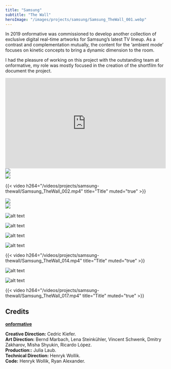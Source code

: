 ```yaml
---
title: "Samsung"
subtitle: "The Wall"
heroImage: "/images/projects/samsung/Samsung_TheWall_001.webp"
---
```



<div id="contentContainer">
    <div id="content">
        <p>In 2019 onformative was commissioned to develop another collection of exclusive digital real-time artworks for Samsung’s latest TV lineup.
        As a contrast and complementation mutually, the content for the ‘ambient mode’ focuses on kinetic concepts to bring a dynamic dimension to the room.</p>
        <p>I had the pleasure of working on this project with the outstanding team at onformative, my role was mostly focused in the creation of the shortfilm for document the project.</p>
    </div>
</div>



<div style="padding:56.25% 0 0 0;position:relative;"><iframe src="https://player.vimeo.com/video/524928384?h=38dd1e8fe2&#038;autoplay=1&#038;muted=1" style="position:absolute;top:0;left:0;width:100%;height:100%;" frameborder="0" allow="autoplay; fullscreen; picture-in-picture" allowfullscreen></iframe></div><script src="https://player.vimeo.com/api/player.js"></script>




<div class="two-column-layout flex-layout">
    <div class="column left">
        <img src="/images/projects/samsung-thewall/Samsung_TheWall_003.webp">
    </div>
    <div class="column right">
    <img src="/images/projects/samsung-thewall/Samsung_TheWall_004.webp">
    </div>
</div>

{{< video h264="/videos/projects/samsung-thewall/Samsung_TheWall_002.mp4" title="Title" muted="true" >}}

<div class="two-column-layout flex-layout">
    <div class="column left">
        <img src="/images/projects/samsung-thewall/Samsung_TheWall_007.webp">
    </div>
    <div class="column right">
    <img src="/images/projects/samsung-thewall/Samsung_TheWall_006.webp">
    </div>
</div>

![alt text](/images/projects/samsung-thewall/Samsung_TheWall_008.webp)

![alt text](/images/projects/samsung-thewall/Samsung_TheWall_009.webp)

![alt text](/images/projects/samsung-thewall/Samsung_TheWall_011.webp)

![alt text](/images/projects/samsung-thewall/Samsung_TheWall_012.webp)

{{< video h264="/videos/projects/samsung-thewall/Samsung_TheWall_014.mp4" title="Title" muted="true" >}}

![alt text](/images/projects/samsung-thewall/Samsung_TheWall_015.webp)

![alt text](/images/projects/samsung-thewall/Samsung_TheWall_016.webp)

{{< video h264="/videos/projects/samsung-thewall/Samsung_TheWall_017.mp4" title="Title" muted="true" >}}


## Credits

[**onformative**](https://onformative.com/)

**Creative Direction:** Cedric Kiefer.\
**Art Direction:** Bernd Marbach, Lena Steinkühler, Vincent Schwenk, Dmitry Zakharov, Misha Shyukin, Ricardo López.\
**Production::** Julia Laub.\
**Technical Direction:** Henryk Wollik.\
**Code:** Henryk Wollik, Ryan Alexander.